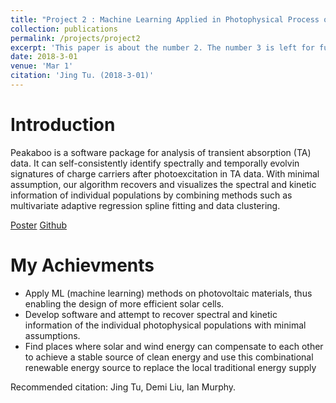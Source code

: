 ```yaml
---
title: "Project 2 : Machine Learning Applied in Photophysical Process of Solar Cells "
collection: publications
permalink: /projects/project2
excerpt: 'This paper is about the number 2. The number 3 is left for future work.'
date: 2018-3-01
venue: 'Mar 1'
citation: 'Jing Tu. (2018-3-01)'
---
```

Introduction
======
Peakaboo is a software package for analysis of transient absorption (TA) data. It can self-consistently identify spectrally and temporally evolvin signatures of charge carriers after photoexcitation in TA data. With minimal assumption, our algorithm recovers and visualizes the spectral and kinetic information of individual populations by combining methods such as multivariate adaptive regression spline fitting and data clustering.

[Poster](https://tutu1995.github.io/files/poster1)
[Github](https://github.com/liud16/peakaboo)

My Achievments
======
*	Apply ML (machine learning) methods on photovoltaic materials, thus enabling the design of more efficient solar cells.
*	Develop software and attempt to recover spectral and kinetic information of the individual photophysical populations with minimal assumptions.
*	Find places where solar and wind energy can compensate to each other to achieve a stable source of clean energy and use this combinational renewable energy source to replace the local traditional energy supply



Recommended citation: Jing Tu, Demi Liu, Ian Murphy.
